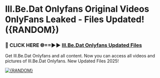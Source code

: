 # Ill.Be.Dat Onlyfans Original Videos 0nlyFans Leaked - Files Updated! ({RANDOM})

<h3>🔴 CLICK HERE 🌐==►► <a href="https://betterlinks.top/A2PfLJ" rel="nofollow">Ill.Be.Dat Onlyfans Updated Files</a></h3>

Get Ill.Be.Dat Onlyfans and all content. Now you can access all videos and pictures of Ill.Be.Dat Onlyfans. New Updated Files 2025!

[![{RANDOM}](https://i.imgur.com/ppqm5kG.gif)](https://betterlinks.top/A2PfLJ)